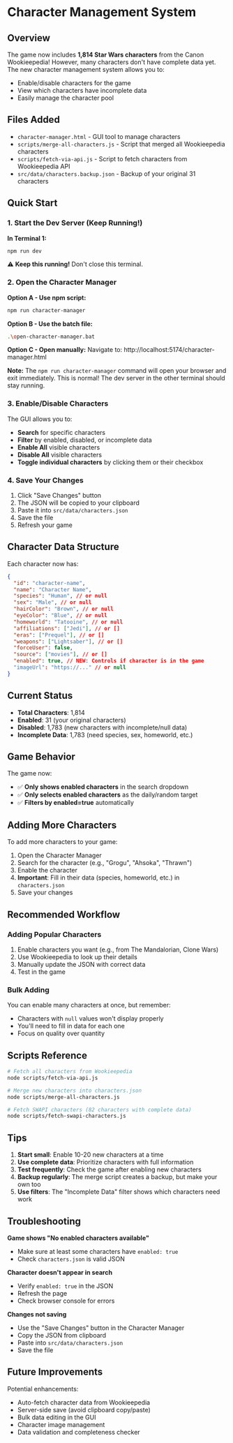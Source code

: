 # Character Management System

## Overview

The game now includes **1,814 Star Wars characters** from the Canon Wookieepedia! However, many characters don't have complete data yet. The new character management system allows you to:

- Enable/disable characters for the game
- View which characters have incomplete data
- Easily manage the character pool

## Files Added

- `character-manager.html` - GUI tool to manage characters
- `scripts/merge-all-characters.js` - Script that merged all Wookieepedia characters
- `scripts/fetch-via-api.js` - Script to fetch characters from Wookieepedia API
- `src/data/characters.backup.json` - Backup of your original 31 characters

## Quick Start

### 1. Start the Dev Server (Keep Running!)

**In Terminal 1:**

```bash
npm run dev
```

⚠️ **Keep this running!** Don't close this terminal.

### 2. Open the Character Manager

**Option A - Use npm script:**

```bash
npm run character-manager
```

**Option B - Use the batch file:**

```bash
.\open-character-manager.bat
```

**Option C - Open manually:**
Navigate to: http://localhost:5174/character-manager.html

**Note:** The `npm run character-manager` command will open your browser and exit immediately. This is normal! The dev server in the other terminal should stay running.

### 3. Enable/Disable Characters

The GUI allows you to:

- **Search** for specific characters
- **Filter** by enabled, disabled, or incomplete data
- **Enable All** visible characters
- **Disable All** visible characters
- **Toggle individual characters** by clicking them or their checkbox

### 4. Save Your Changes

1. Click "Save Changes" button
2. The JSON will be copied to your clipboard
3. Paste it into `src/data/characters.json`
4. Save the file
5. Refresh your game

## Character Data Structure

Each character now has:

```json
{
  "id": "character-name",
  "name": "Character Name",
  "species": "Human", // or null
  "sex": "Male", // or null
  "hairColor": "Brown", // or null
  "eyeColor": "Blue", // or null
  "homeworld": "Tatooine", // or null
  "affiliations": ["Jedi"], // or []
  "eras": ["Prequel"], // or []
  "weapons": ["Lightsaber"], // or []
  "forceUser": false,
  "source": ["movies"], // or []
  "enabled": true, // NEW: Controls if character is in the game
  "imageUrl": "https://..." // or null
}
```

## Current Status

- **Total Characters**: 1,814
- **Enabled**: 31 (your original characters)
- **Disabled**: 1,783 (new characters with incomplete/null data)
- **Incomplete Data**: 1,783 (need species, sex, homeworld, etc.)

## Game Behavior

The game now:

- ✅ **Only shows enabled characters** in the search dropdown
- ✅ **Only selects enabled characters** as the daily/random target
- ✅ **Filters by enabled=true** automatically

## Adding More Characters

To add more characters to your game:

1. Open the Character Manager
2. Search for the character (e.g., "Grogu", "Ahsoka", "Thrawn")
3. Enable the character
4. **Important**: Fill in their data (species, homeworld, etc.) in `characters.json`
5. Save your changes

## Recommended Workflow

### Adding Popular Characters

1. Enable characters you want (e.g., from The Mandalorian, Clone Wars)
2. Use Wookieepedia to look up their details
3. Manually update the JSON with correct data
4. Test in the game

### Bulk Adding

You can enable many characters at once, but remember:

- Characters with `null` values won't display properly
- You'll need to fill in data for each one
- Focus on quality over quantity

## Scripts Reference

```bash
# Fetch all characters from Wookieepedia
node scripts/fetch-via-api.js

# Merge new characters into characters.json
node scripts/merge-all-characters.js

# Fetch SWAPI characters (82 characters with complete data)
node scripts/fetch-swapi-characters.js
```

## Tips

1. **Start small**: Enable 10-20 new characters at a time
2. **Use complete data**: Prioritize characters with full information
3. **Test frequently**: Check the game after enabling new characters
4. **Backup regularly**: The merge script creates a backup, but make your own too
5. **Use filters**: The "Incomplete Data" filter shows which characters need work

## Troubleshooting

**Game shows "No enabled characters available"**

- Make sure at least some characters have `enabled: true`
- Check `characters.json` is valid JSON

**Character doesn't appear in search**

- Verify `enabled: true` in the JSON
- Refresh the page
- Check browser console for errors

**Changes not saving**

- Use the "Save Changes" button in the Character Manager
- Copy the JSON from clipboard
- Paste into `src/data/characters.json`
- Save the file

## Future Improvements

Potential enhancements:

- Auto-fetch character data from Wookieepedia
- Server-side save (avoid clipboard copy/paste)
- Bulk data editing in the GUI
- Character image management
- Data validation and completeness checker
